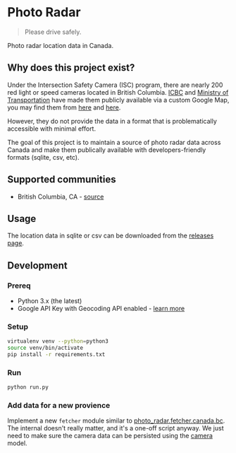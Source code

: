 # Photo Radar

> Please drive safely.

Photo radar location data in Canada.

## Why does this project exist?

Under the Intersection Safety Camera (ISC) program, there are nearly 200 red light or speed cameras located in British Columbia. [ICBC] and [Ministry of Transportation][] have made them publicly available via a custom Google Map, you may find them from [here](https://www.icbc.com/road-safety/community/Pages/intersection-safety-camera-program.aspx) and [here](https://www2.gov.bc.ca/gov/content/transportation/driving-and-cycling/roadsafetybc/intersection-safety-cameras/where-the-cameras-are).

However, they do not provide the data in a format that is problematically accessible with minimal effort.

The goal of this project is to maintain a source of photo radar data across Canada and make them publically available with developers-friendly formats (sqlite, csv, etc).

## Supported communities

- British Columbia, CA - [source](https://www2.gov.bc.ca/gov/content/transportation/driving-and-cycling/roadsafetybc/intersection-safety-cameras/where-the-cameras-are)

## Usage

The location data in sqlite or csv can be downloaded from the [releases page](https://github.com/michaellzc/photo-radar/releases).

## Development

### Prereq

- Python 3.x (the latest)
- Google API Key with Geocoding API enabled - [learn more](https://developers.google.com/maps/documentation/geocoding/get-api-key)

### Setup

```bash
virtualenv venv --python=python3
source venv/bin/activate
pip install -r requirements.txt
```

### Run

```bash
python run.py
```

[icbc]: https://www.icbc.com/
[ministry of transportation]: https://www2.gov.bc.ca/gov/content/transportation

### Add data for a new provience

Implement a new `fetcher` module similar to [photo_radar.fetcher.canada.bc](photo_radar/fetchers/canada/bc.py). The internal doesn't really matter, and it's a one-off script anyway. We just need to make sure the camera data can be persisted using the [camera](photo_radar/models.py) model.
